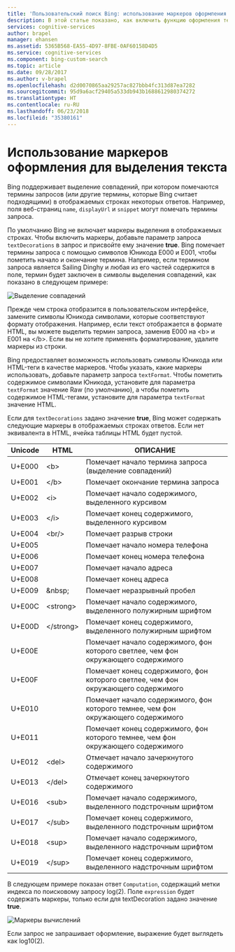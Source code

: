 ```yaml
---
title: 'Пользовательский поиск Bing: использование маркеров оформления для выделения текста | Документация Майкрософт'
description: В этой статье показано, как включить функцию оформления текста в ответах поиска.
services: cognitive-services
author: brapel
manager: ehansen
ms.assetid: 5365B568-EA55-4D97-8FBE-0AF60158D4D5
ms.service: cognitive-services
ms.component: bing-custom-search
ms.topic: article
ms.date: 09/28/2017
ms.author: v-brapel
ms.openlocfilehash: d2d0070865aa29257ac827bbb4fc313d87ea7282
ms.sourcegitcommit: 95d9a6acf29405a533db943b1688612980374272
ms.translationtype: HT
ms.contentlocale: ru-RU
ms.lasthandoff: 06/23/2018
ms.locfileid: "35380161"
---
```

# <a name="using-decoration-markers-to-highlight-text"></a>Использование маркеров оформления для выделения текста

Bing поддерживает выделение совпадений, при котором помечаются термины запросов (или другие термины, которые Bing считает подходящими) в отображаемых строках некоторых ответов. Например, поля веб-страниц `name`, `displayUrl` и `snippet` могут помечать термины запроса.

По умолчанию Bing не включает маркеры выделения в отображаемых строках. Чтобы включить маркеры, добавьте параметр запроса `textDecorations` в запрос и присвойте ему значение **true**. Bing помечает термины запроса с помощью символов Юникода E000 и E001, чтобы пометить начало и окончание термина. Например, если термином запроса является Sailing Dinghy и любая из его частей содержится в поле, термин будет заключен в символы выделения совпадений, как показано в следующем примере:  
  
![Выделение совпадений](./media/bing-hit-highlighting.PNG) 

Прежде чем строка отобразится в пользовательском интерфейсе, замените символы Юникода символами, которые соответствуют формату отображения. Например, если текст отображается в формате HTML, вы можете выделить термин запроса, заменив E000 на <b\> и E001 на </b\>. Если вы не хотите применять форматирование, удалите маркеры из строки. 

Bing предоставляет возможность использовать символы Юникода или HTML-теги в качестве маркеров. Чтобы указать, какие маркеры использовать, добавьте параметр запроса `textFormat`. Чтобы пометить содержимое символами Юникода, установите для параметра `textFormat` значение Raw (по умолчанию), а чтобы пометить содержимое HTML-тегами, установите для параметра `textFormat` значение HTML. 
  
Если для `textDecorations` задано значение **true**, Bing может содержать следующие маркеры в отображаемых строках ответов. Если нет эквивалента в HTML, ячейка таблицы HTML будет пустой.

|Unicode|HTML|ОПИСАНИЕ
|-|-|-
|U+E000|\<b>|Помечает начало термина запроса (выделение совпадений)
|U+E001|\</b>|Помечает окончание термина запроса
|U+E002|\<i>|Помечает начало содержимого, выделенного курсивом 
|U+E003|\</i>|Помечает конец содержимого, выделенного курсивом
|U+E004|\<br/>|Помечает разрыв строки
|U+E005||Помечает начало номера телефона
|U+E006||Помечает конец номера телефона
|U+E007||Помечает начало адреса
|U+E008||Помечает конец адреса
|U+E009|\&nbsp;|Помечает неразрывный пробел
|U+E00C|\<strong>|Помечает начало содержимого, выделенного полужирным шрифтом
|U+E00D|\</strong>|Помечает конец содержимого, выделенного полужирным шрифтом
|U+E00E||Помечает начало содержимого, фон которого светлее, чем фон окружающего содержимого
|U+E00F||Помечает конец содержимого, фон которого светлее, чем фон окружающего содержимого
|U+E010||Помечает начало содержимого, фон которого темнее, чем фон окружающего содержимого
|U+E011||Помечает конец содержимого, фон которого темнее, чем фон окружающего содержимого
|U+E012|\<del>|Отмечает начало зачеркнутого содержимого
|U+E013|\</del>|Отмечает конец зачеркнутого содержимого
|U+E016|\<sub>|Помечает начало содержимого, выделенного подстрочным шрифтом
|U+E017|\</sub>|Помечает конец содержимого, выделенного подстрочным шрифтом
|U+E018|\<sup>|Помечает начало содержимого, выделенного надстрочным шрифтом
|U+E019|\</sup>|Помечает конец содержимого, выделенного надстрочным шрифтом

В следующем примере показан ответ `Computation`, содержащий метки индекса по поисковому запросу log(2). Поле `expression` будет содержать маркеры, только если для textDecoration задано значение **true**.

![Маркеры вычислений](./media/bing-markers-computation.PNG) 

Если запрос не запрашивает оформление, выражение будет выглядеть как log10(2). 
  
